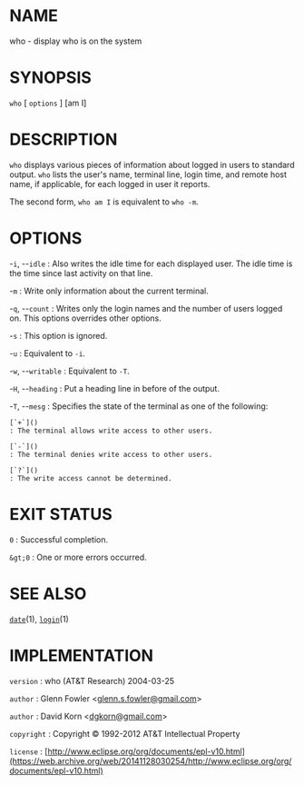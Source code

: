 # NAME

who - display who is on the system

# SYNOPSIS

`who` \[ `options` \] \[am I\]

# DESCRIPTION

`who` displays various pieces of information about logged in users to
standard output.
`who` lists the user's name, terminal line, login time, and remote
host name, if applicable, for each logged in user it reports.

The second form, `who am I` is equivalent to `who -m`.

# OPTIONS

-`i`, --`idle`
:   Also writes the idle time for each displayed user. The idle time is
    the time since last activity on that line.

-`m`
: Write only information about the current terminal.

-`q`, --`count`
:   Writes only the login names and the number of users logged on. This
    options overrides other options.

-`s`
: This option is ignored.

-`u`
: Equivalent to `-i`.

-`w`, --`writable`
:   Equivalent to `-T`.

-`H`, --`heading`
:   Put a heading line in before of the output.

-`T`, --`mesg`
:   Specifies the state of the terminal as one of the following:

    [`+`]()
    : The terminal allows write access to other users.

    [`-`]()
    : The terminal denies write access to other users.

    [`?`]()
    : The write access cannot be determined.

# EXIT STATUS

`0`
: Successful completion.

`&gt;0`
:   One or more errors occurred.

# SEE ALSO

[`date`](/web/20141128030254/http://www2.research.att.com/~astopen/man/man1/date.html)(1),
[`login`](/web/20141128030254/http://www2.research.att.com/~astopen/man/man1/login.html)(1)

# IMPLEMENTATION

`version`
:   who (AT&T Research) 2004-03-25

`author`
:   Glenn Fowler
    &lt;[glenn.s.fowler@gmail.com](https://web.archive.org/web/20141128030254/mailto:glenn.s.fowler@gmail.com)&gt;

`author`
:   David Korn
    &lt;[dgkorn@gmail.com](https://web.archive.org/web/20141128030254/mailto:dgkorn@gmail.com)&gt;

`copyright`
:   Copyright © 1992-2012 AT&T Intellectual Property

`license`
:   [http://www.eclipse.org/org/documents/epl-v10.html](https://web.archive.org/web/20141128030254/http://www.eclipse.org/org/documents/epl-v10.html)



